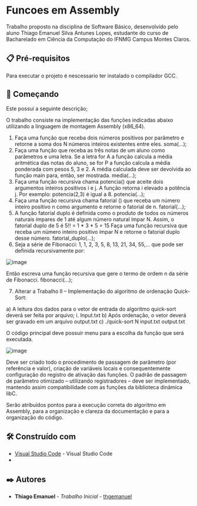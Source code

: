 # Funcoes em Assembly

Trabalho proposto na disciplina de Software Básico, desenvolvido pelo aluno Thiago Emanuel Silva Antunes Lopes, estudante do curso de Bacharelado em Ciência da Computação do IFNMG Campus Montes Claros.

## 📋 Pré-requisitos

Para executar o projeto é nescessario ter instalado o compilador GCC.

## 🚀 Começando

Este possui a seguinte descrição;

O trabalho consiste na implementação das funções indicadas abaixo
utilizando a linguagem de montagem Assembly (x86_64).

1. Faça uma função que receba dois números positivos por parâmetro e
retorne a soma dos N números inteiros existentes entre eles. soma(...);
2. Faça uma função que receba as três notas de um aluno como parâmetros
e uma letra. Se a letra for A a função calcula a média aritmética das notas
do aluno, se for P a função calcula a média ponderada com pesos 5, 3 e 2.
A média calculada deve ser devolvida ao função main para, então, ser
mostrada. media(...);
3. Faça uma função recursiva chama potencia() que aceite dois argumentos
inteiros positivos i e j. A função retorna i elevado a potência j. Por exemplo:
potencia(2,3) é igual a 8. potencia(...);
4. Faça uma função recursiva chama fatorial () que receba um número inteiro
positivo n como argumento e retorne o fatorial de n. fatorial(...);
5. A função fatorial duplo é definida como o produto de todos os números
naturais ímpares de 1 até algum número natural ímpar N. Assim, o fatorial
duplo de 5 é 5!! = 1 * 3 * 5 = 15 Faça uma função recursiva que receba um
número inteiro positivo ímpar N e retorne o fatorial duplo desse número.
fatorial_duplo(...);
6. Seja a série de Fibonacci: 1, 1, 2, 3, 5, 8, 13, 21, 34, 55,... que pode ser
definida recursivamente por:

![image](https://user-images.githubusercontent.com/58573768/147373656-2dd53261-c635-4cc0-85a7-ec7beadb7d16.png)

Então escreva uma função recursiva que gere o termo de ordem n da série
de Fibonacci. fibonacci(...);

7. Alterar a Trabalho II – Implementação do algoritmo de ordenação
Quick-Sort:

a) A leitura dos dados para o vetor de entrada do algoritmo
quick-sort deverá ser feita por arquivo;
i. Input.txt
b) Após ordenação, o vetor deverá ser gravado em um arquivo
output.txt
c) ./quick-sort N input.txt output.txt

O código principal deve possuir menu para a escolha da função que será
executada.

![image](https://user-images.githubusercontent.com/58573768/147373683-99b64b41-a702-4517-8996-a1616ab83d58.png)

Deve ser criado todo o procedimento de passagem de parâmetro (por
referência e valor), criação de variáveis locais e consequentemente
configuração do registro de ativação das funções. O padrão de passagem de
parâmetro otimizado – utilizando registradores – deve ser implementado,
mantendo assim compatibilidade com as funções da biblioteca dinâmica libC.

Serão atribuídos pontos para a execução correta do algoritmo em Assembly,
para a organização e clareza da documentação e para a organização do
código.

## 🛠️ Construído com

* [Visual Studio Code](https://code.visualstudio.com/) - Visual Studio Code
* 
## ✒️ Autores

* **Thiago Emanuel** - *Trabalho Inicial* - [thgemanuel](https://github.com/thgemanuel)
